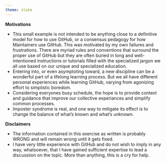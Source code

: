 ```yaml
---
theme: slate
---
```


**Motivations**

- This small example is not intended to be anything close to a definitive model for how to use GitHub, 
or a consensus pedagogy for how Maintainers use GitHub. This was motivated by my own failures and frustrations. There are
myriad rules and conventions that surround the proper use of GitHub but they are often buried in long and
well-intentioned instructions or tutorials filled with the specialized jargon we all use based on our unique and 
specialized education. 
- Entering into, or even asymptoting toward, a new discipline can be a wonderful part of a lifelong learning process.
But we all have different personal experiences while learning GitHub, varying from agonizing effort to simplistic boredom.
- Considering everyones busy schedule, the hope is to provide context and guidance that improve 
our collective experiances and simplify common processes.
- Imposter syndrome is real, and one way to mitigate its effect is to change the balance of what’s known and what’s unknown.

**Disclaimers**

- The information contained in this exercise as written is probably WRONG and will remain wrong until it gets fixed.
- I have very little experience with GitHub and do not wish to imply in any way, whatsoever, that I have gained sufficient
expertise to lead a discussiion on the topic. More than anything, this is a cry for help.
